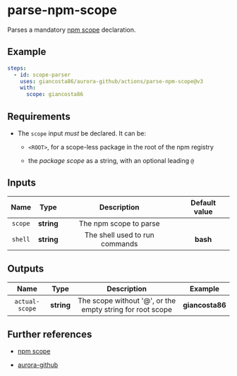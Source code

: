 # parse-npm-scope

Parses a mandatory [npm scope](https://docs.npmjs.com/cli/v10/using-npm/scope) declaration.

## Example

```yaml
steps:
  - id: scope-parser
    uses: giancosta86/aurora-github/actions/parse-npm-scope@v3
    with:
      scope: giancosta86
```

## Requirements

- The `scope` input _must_ be declared. It can be:

  - `<ROOT>`, for a scope-less package in the root of the npm registry

  - the _package scope_ as a string, with an optional leading `@`

## Inputs

|  Name   |    Type    |          Description           | Default value |
| :-----: | :--------: | :----------------------------: | :-----------: |
| `scope` | **string** |     The npm scope to parse     |               |
| `shell` | **string** | The shell used to run commands |   **bash**    |

## Outputs

|      Name      |    Type    |                        Description                        |     Example     |
| :------------: | :--------: | :-------------------------------------------------------: | :-------------: |
| `actual-scope` | **string** | The scope without '@', or the empty string for root scope | **giancosta86** |

## Further references

- [npm scope](https://docs.npmjs.com/cli/v10/using-npm/scope)

- [aurora-github](../../README.md)
